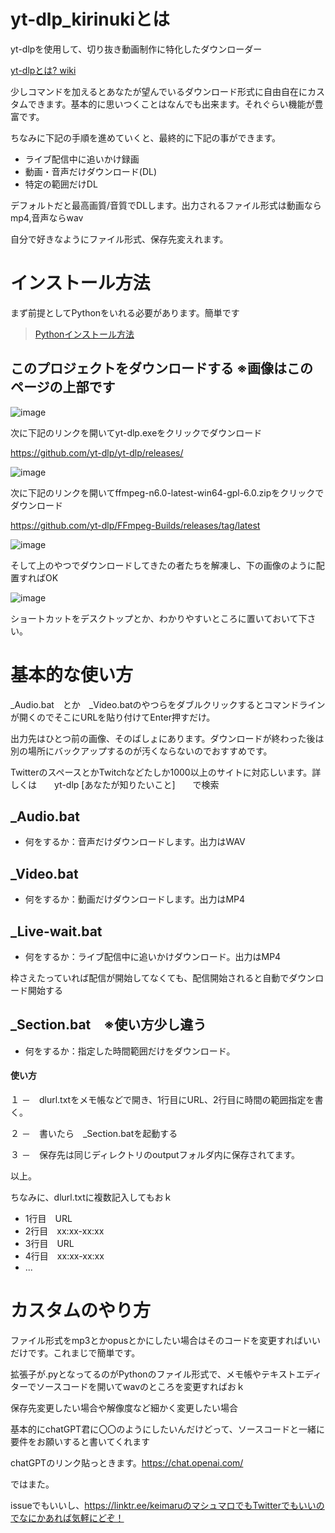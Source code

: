 # yt-dlp_kirinukiとは

yt-dlpを使用して、切り抜き動画制作に特化したダウンローダー

[yt-dlpとは? wiki](https://wiki.archlinux.jp/index.php/Yt-dlp#:~:text=yt%2Ddlp%E3%81%AF%E3%80%811000%E4%BB%A5%E4%B8%8A,%E3%81%A7%E3%81%8D%E3%82%8B%E3%82%B3%E3%83%9E%E3%83%B3%E3%83%89%E3%83%A9%E3%82%A4%E3%83%B3%E3%83%97%E3%83%AD%E3%82%B0%E3%83%A9%E3%83%A0%E3%81%A7%E3%81%99%E3%80%82)

少しコマンドを加えるとあなたが望んでいるダウンロード形式に自由自在にカスタムできます。基本的に思いつくことはなんでも出来ます。それぐらい機能が豊富です。

ちなみに下記の手順を進めていくと、最終的に下記の事ができます。

- ライブ配信中に追いかけ録画
- 動画・音声だけダウンロード(DL)
- 特定の範囲だけDL


デフォルトだと最高画質/音質でDLします。出力されるファイル形式は動画ならmp4,音声ならwav

自分で好きなようにファイル形式、保存先変えれます。


# インストール方法

まず前提としてPythonをいれる必要があります。簡単です

> [Pythonインストール方法](https://prog-8.com/docs/python-env-win)

## このプロジェクトをダウンロードする ※画像はこのページの上部です

![image](https://github.com/keimaruO/kirinuki_dl/assets/91080250/9f4d7d1e-f629-4af1-bf0a-692569d5f8b1)


次に下記のリンクを開いてyt-dlp.exeをクリックでダウンロード

https://github.com/yt-dlp/yt-dlp/releases/

![image](https://github.com/keimaruO/kirinuki_dl/assets/91080250/ae976dc8-d68e-4b9d-89c4-5cf838cf5eda)


次に下記のリンクを開いてffmpeg-n6.0-latest-win64-gpl-6.0.zipをクリックでダウンロード

https://github.com/yt-dlp/FFmpeg-Builds/releases/tag/latest

![image](https://github.com/keimaruO/kirinuki_dl/assets/91080250/5c309489-25c6-45f7-93f1-f0d8c36489dc)


そして上のやつでダウンロードしてきたの者たちを解凍し、下の画像のように配置すればOK

![image](https://github.com/keimaruO/kirinuki_dl/assets/91080250/0dc46007-870b-4394-a069-a5e2a13df082)



ショートカットをデスクトップとか、わかりやすいところに置いておいて下さい。

# 基本的な使い方

_Audio.bat　とか　_Video.batのやつらをダブルクリックするとコマンドラインが開くのでそこにURLを貼り付けてEnter押すだけ。

出力先はひとつ前の画像、そのばしょにあります。ダウンロードが終わった後は別の場所にバックアップするのが汚くならないのでおすすめです。

TwitterのスペースとかTwitchなどたしか1000以上のサイトに対応しいます。詳しくは　　yt-dlp  [あなたが知りたいこと]　　で検索　



## _Audio.bat

- 何をするか：音声だけダウンロードします。出力はWAV

## _Video.bat

- 何をするか：動画だけダウンロードします。出力はMP4

## _Live-wait.bat

- 何をするか：ライブ配信中に追いかけダウンロード。出力はMP4

枠さえたっていれば配信が開始してなくても、配信開始されると自動でダウンロード開始する

## _Section.bat　※使い方少し違う

- 何をするか：指定した時間範囲だけをダウンロード。

#### 使い方

１ －　dlurl.txtをメモ帳などで開き、1行目にURL、2行目に時間の範囲指定を書く。

２ －　書いたら　_Section.batを起動する

３ －　保存先は同じディレクトリのoutputフォルダ内に保存されてます。

以上。

ちなみに、dlurl.txtに複数記入してもおｋ

- 1行目　URL
- 2行目　xx:xx-xx:xx
- 3行目　URL
- 4行目　xx:xx-xx:xx
- ...

# カスタムのやり方

ファイル形式をmp3とかopusとかにしたい場合はそのコードを変更すればいいだけです。これまじで簡単です。

拡張子が.pyとなってるのがPythonのファイル形式で、メモ帳やテキストエディターでソースコードを開いてwavのところを変更すればおｋ

保存先変更したい場合や解像度など細かく変更したい場合

基本的にchatGPT君に〇〇のようにしたいんだけどって、ソースコードと一緒に要件をお願いすると書いてくれます

chatGPTのリンク貼っときます。https://chat.openai.com/

ではまた。

issueでもいいし、https://linktr.ee/keimaruのマシュマロでもTwitterでもいいのでなにかあれば気軽にどぞ！
